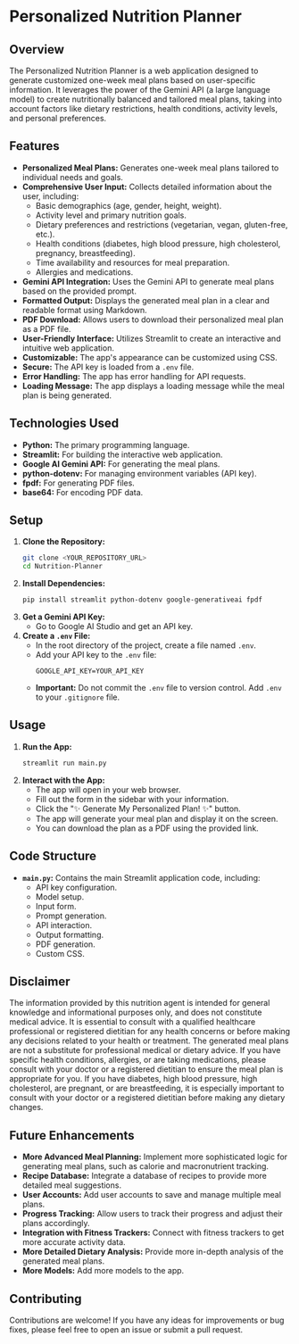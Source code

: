 # Personalized Nutrition Planner

## Overview

The Personalized Nutrition Planner is a web application designed to generate customized one-week meal plans based on user-specific information. It leverages the power of the Gemini API (a large language model) to create nutritionally balanced and tailored meal plans, taking into account factors like dietary restrictions, health conditions, activity levels, and personal preferences.

## Features

*   **Personalized Meal Plans:** Generates one-week meal plans tailored to individual needs and goals.
*   **Comprehensive User Input:** Collects detailed information about the user, including:
    *   Basic demographics (age, gender, height, weight).
    *   Activity level and primary nutrition goals.
    *   Dietary preferences and restrictions (vegetarian, vegan, gluten-free, etc.).
    *   Health conditions (diabetes, high blood pressure, high cholesterol, pregnancy, breastfeeding).
    *   Time availability and resources for meal preparation.
    *   Allergies and medications.
*   **Gemini API Integration:** Uses the Gemini API to generate meal plans based on the provided prompt.
*   **Formatted Output:** Displays the generated meal plan in a clear and readable format using Markdown.
*   **PDF Download:** Allows users to download their personalized meal plan as a PDF file.
*   **User-Friendly Interface:** Utilizes Streamlit to create an interactive and intuitive web application.
*   **Customizable:** The app's appearance can be customized using CSS.
* **Secure:** The API key is loaded from a `.env` file.
* **Error Handling:** The app has error handling for API requests.
* **Loading Message:** The app displays a loading message while the meal plan is being generated.

## Technologies Used

*   **Python:** The primary programming language.
*   **Streamlit:** For building the interactive web application.
*   **Google AI Gemini API:** For generating the meal plans.
*   **python-dotenv:** For managing environment variables (API key).
*   **fpdf:** For generating PDF files.
*   **base64:** For encoding PDF data.

## Setup

1.  **Clone the Repository:**
    ```bash
    git clone <YOUR_REPOSITORY_URL>
    cd Nutrition-Planner
    ```
2.  **Install Dependencies:**
    ```bash
    pip install streamlit python-dotenv google-generativeai fpdf
    ```
3.  **Get a Gemini API Key:**
    *   Go to Google AI Studio and get an API key.
4.  **Create a `.env` File:**
    *   In the root directory of the project, create a file named `.env`.
    *   Add your API key to the `.env` file:
        ```
        GOOGLE_API_KEY=YOUR_API_KEY
        ```
    *   **Important:** Do not commit the `.env` file to version control. Add `.env` to your `.gitignore` file.

## Usage

1.  **Run the App:**
    ```bash
    streamlit run main.py
    ```
2.  **Interact with the App:**
    *   The app will open in your web browser.
    *   Fill out the form in the sidebar with your information.
    *   Click the "✨ Generate My Personalized Plan! ✨" button.
    *   The app will generate your meal plan and display it on the screen.
    *   You can download the plan as a PDF using the provided link.

## Code Structure

*   **`main.py`:** Contains the main Streamlit application code, including:
    *   API key configuration.
    *   Model setup.
    *   Input form.
    *   Prompt generation.
    *   API interaction.
    *   Output formatting.
    *   PDF generation.
    *   Custom CSS.

## Disclaimer

The information provided by this nutrition agent is intended for general knowledge and informational purposes only, and does not constitute medical advice. It is essential to consult with a qualified healthcare professional or registered dietitian for any health concerns or before making any decisions related to your health or treatment. The generated meal plans are not a substitute for professional medical or dietary advice. If you have specific health conditions, allergies, or are taking medications, please consult with your doctor or a registered dietitian to ensure the meal plan is appropriate for you. If you have diabetes, high blood pressure, high cholesterol, are pregnant, or are breastfeeding, it is especially important to consult with your doctor or a registered dietitian before making any dietary changes.

## Future Enhancements

*   **More Advanced Meal Planning:** Implement more sophisticated logic for generating meal plans, such as calorie and macronutrient tracking.
*   **Recipe Database:** Integrate a database of recipes to provide more detailed meal suggestions.
*   **User Accounts:** Add user accounts to save and manage multiple meal plans.
*   **Progress Tracking:** Allow users to track their progress and adjust their plans accordingly.
*   **Integration with Fitness Trackers:** Connect with fitness trackers to get more accurate activity data.
*   **More Detailed Dietary Analysis:** Provide more in-depth analysis of the generated meal plans.
* **More Models:** Add more models to the app.

## Contributing

Contributions are welcome! If you have any ideas for improvements or bug fixes, please feel free to open an issue or submit a pull request.

